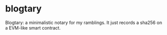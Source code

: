 # blogtary
Blogtary: a minimalistic notary for my ramblings. It just records a sha256 on a EVM-like smart contract.
